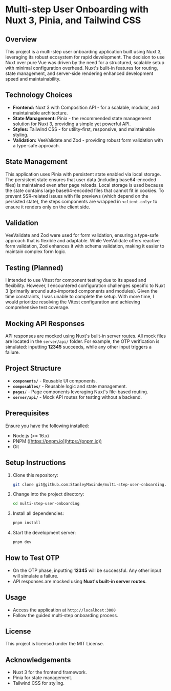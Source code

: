 # Multi-step User Onboarding with Nuxt 3, Pinia, and Tailwind CSS

## Overview

This project is a multi-step user onboarding application built using Nuxt 3, leveraging its robust ecosystem for rapid development. The decision to use Nuxt over pure Vue was driven by the need for a structured, scalable setup with minimal configuration overhead. Nuxt's built-in features for routing, state management, and server-side rendering enhanced development speed and maintainability.

## Technology Choices

* **Frontend:** Nuxt 3 with Composition API - for a scalable, modular, and maintainable architecture.
* **State Management:** Pinia - the recommended state management solution for Nuxt 3, providing a simple yet powerful API.
* **Styles:** Tailwind CSS - for utility-first, responsive, and maintainable styling.
* **Validation:** VeeValidate and Zod - providing robust form validation with a type-safe approach.

## State Management

This application uses Pinia with persistent state enabled via local storage. The persistent state ensures that user data (including base64-encoded files) is maintained even after page reloads. Local storage is used because the state contains large base64-encoded files that cannot fit in cookies. To prevent SSR-related issues with file previews (which depend on the persisted state), the steps components are wrapped in `<client-only>` to ensure it renders only on the client side.

## Validation

VeeValidate and Zod were used for form validation, ensuring a type-safe approach that is flexible and adaptable. While VeeValidate offers reactive form validation, Zod enhances it with schema validation, making it easier to maintain complex form logic.

## Testing (Planned)

I intended to use Vitest for component testing due to its speed and flexibility. However, I encountered configuration challenges specific to Nuxt 3 (primarily around auto-imported components and modules). Given the time constraints, I was unable to complete the setup. With more time, I would prioritize resolving the Vitest configuration and achieving comprehensive test coverage.

## Mocking API Responses

API responses are mocked using Nuxt's built-in server routes. All mock files are located in the `server/api/` folder. For example, the OTP verification is simulated: inputting **12345** succeeds, while any other input triggers a failure.

## Project Structure

* **`components/`** - Reusable UI components.
* **`composables/`** - Reusable logic and state management.
* **`pages/`** - Page components leveraging Nuxt's file-based routing.
* **`server/api/`** - Mock API routes for testing without a backend.

## Prerequisites

Ensure you have the following installed:

* Node.js (>= 16.x)
* PNPM ([https://pnpm.io](https://pnpm.io))
* Git

## Setup Instructions

1. Clone this repository:

   ```bash
   git clone git@github.com:StanleyMasinde/multi-step-user-onboarding.git
   ```

2. Change into the project directory:

   ```bash
   cd multi-step-user-onboarding
   ```

3. Install all dependencies:

   ```bash
   pnpm install
   ```

4. Start the development server:

   ```bash
   pnpm dev
   ```

## How to Test OTP

* On the OTP phase, inputting **12345** will be successful. Any other input will simulate a failure.
* API responses are mocked using **Nuxt's built-in server routes**.

## Usage

* Access the application at `http://localhost:3000`
* Follow the guided multi-step onboarding process.

## License

This project is licensed under the MIT License.

## Acknowledgements

* Nuxt 3 for the frontend framework.
* Pinia for state management.
* Tailwind CSS for styling.
